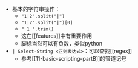 - 基本的字符串操作：
  - `"1|2".split("|")`
  - `"1|2".split("|")[0]`
  - `" 1 ".trim()`
  - 这在[[features]]中有重要作用
  - 脚标当然可以有负数，类似python
- `| Select-String <正则表达式>`：可以查找[[regex]]
  - 参考[[11-basic-scripting-partB]]的管道记号